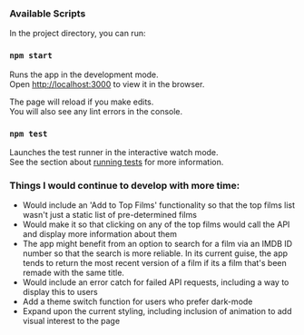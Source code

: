 ### Available Scripts

In the project directory, you can run:

### `npm start`

Runs the app in the development mode.\
Open [http://localhost:3000](http://localhost:3000) to view it in the browser.

The page will reload if you make edits.\
You will also see any lint errors in the console.

### `npm test`

Launches the test runner in the interactive watch mode.\
See the section about [running tests](https://facebook.github.io/create-react-app/docs/running-tests) for more information.

### Things I would continue to develop with more time:

- Would include an 'Add to Top Films' functionality so that the top films list wasn't just a static list of pre-determined films
- Would make it so that clicking on any of the top films would call the API and display more information about them
- The app might benefit from an option to search for a film via an IMDB ID number so that the search is more reliable. In its current guise, the app tends to return the most recent version of a film if its a film that's been remade with the same title.
- Would include an error catch for failed API requests, including a way to display this to users
- Add a theme switch function for users who prefer dark-mode
- Expand upon the current styling, including inclusion of animation to add visual interest to the page
